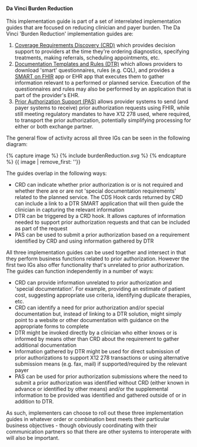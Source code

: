 #### Da Vinci Burden Reduction
This implementation guide is part of a set of interrelated implementation guides that are focused on reducing clinician and payer burden.  The Da Vinci 'Burden Reduction' implementation guides are:

1. [Coverage Requirements Discovery (CRD)](http://hl7.org/fhir/us/davinci-crd) which provides decision support to providers at the time they're ordering diagnostics, specifying treatments, making referrals, scheduling appointments, etc.
2. [Documentation Templates and Rules (DTR)](http://hl7.org/fhir/us/davinci-dtr) which allows providers to download 'smart' questionnaires, rules (e.g. CQL), and provides a [SMART on FHIR](http://www.hl7.org/fhir/smart-app-launch/) app or EHR app that executes them to gather information relevant to a performed or planned service.  Execution of the questionnaires and rules may also be performed by an application that is part of the provider's EHR.
3. [Prior Authorization Support (PAS)](http://hl7.org/fhir/us/davinci-pas) allows provider systems to send (and payer systems to receive) prior authorization requests using FHIR, while still meeting regulatory mandates to have X12 278 used, where required, to transport the prior authorization, potentially simplifying processing for either or both exchange partner.

The general flow of activity across all three IGs can be seen in the following diagram:

{% capture image %}
{% include burdenReduction.svg %}
{% endcapture %}
{{ image | remove_first: '<?xml version="1.0" encoding="UTF-8" standalone="no"?>'}}

The guides overlap in the following ways:

* CRD can indicate whether prior authorization is or is not required and whether there are or are not 'special documentation requirements' related to the planned service.  The CDS Hook cards returned by CRD can include a link to a DTR SMART application that will then guide the clinician in capturing the relevant information
* DTR can be triggered by a CRD hook.  It allows captures of information needed to support prior authorization requests and that can be included as part of the request
* PAS can be used to submit a prior authorization based on a requirement identified by CRD and using information gathered by DTR

All three implementation guides can be used together and intersect in that they perform business functions related to prior authorization.  However the first two IGs also offer functionality that's
unrelated to prior authorization.  The guides can function independently in a number of ways:

* CRD can provide information unrelated to prior authorization and 'special documentation'.  For example, providing an estimate of patient cost, suggesting appropriate use criteria, identifying duplicate therapies, etc.
* CRD can identify a need for prior authorization and/or special documentation but, instead of linking to a DTR solution, might simply point to a website or other documentation with guidance on the appropriate forms to complete
* DTR might be invoked directly by a clinician who either knows or is informed by means other than CRD about the requirement to gather additional documentation
* Information gathered by DTR might be used for direct submission of prior authorizations to support X12 278 transactions or using alternative submission means (e.g. fax, mail) if supported/required by the relevant payer
* PAS can be used for prior authorization submissions where the need to submit a prior authorization was identified without CRD (either known in advance or identified by other means) and/or the supplemental information to be provided was identified and gathered outside of or in addition to DTR.

As such, implementers can choose to roll out these three implementation guides in whatever order or combination best meets their particular business objectives - though obviously coordinating with their communication partners so that there are other systems to interoperate with will also be important.
